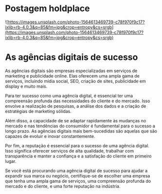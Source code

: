 # Postagem holdplace

![https://images.unsplash.com/photo-1564613469739-c78f970f9c17?ixlib=rb-4.0.3&q=85&fm=jpg&crop=entropy&cs=srgb](https://images.unsplash.com/photo-1564613469739-c78f970f9c17?ixlib=rb-4.0.3&q=85&fm=jpg&crop=entropy&cs=srgb)

# As agências digitais de sucesso

As agências digitais são empresas especializadas em serviços de marketing e publicidade online. Elas oferecem uma ampla gama de serviços, incluindo mídia social, SEO, criação de sites, publicidade em display e muito mais.

Para ter sucesso como uma agência digital, é essencial ter uma compreensão profunda das necessidades do cliente e do mercado. Isso envolve a realização de pesquisas, a análise dos dados e a criação de estratégias de marketing sólidas.

Além disso, a capacidade de se adaptar rapidamente às mudanças no mercado e nas tendências do consumidor é fundamental para o sucesso a longo prazo. As agências digitais mais bem-sucedidas são aquelas que são capazes de evoluir e inovar constantemente.

Por fim, a reputação é essencial para o sucesso de uma agência digital. Isso significa oferecer serviços de alta qualidade, trabalhar com transparência e manter a confiança e a satisfação do cliente em primeiro lugar.

Se você está procurando uma agência digital de sucesso para ajudar a expandir sua marca ou negócio, certifique-se de escolher uma empresa que tenha uma ampla gama de serviços, uma compreensão profunda do mercado e do cliente, e uma forte reputação na indústria.